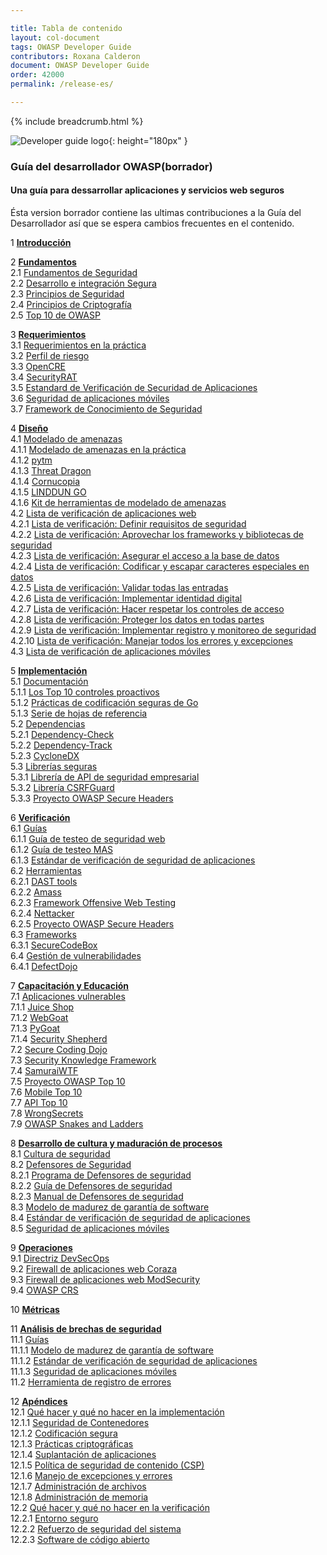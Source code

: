 ```yaml
---

title: Tabla de contenido
layout: col-document
tags: OWASP Developer Guide
contributors: Roxana Calderon
document: OWASP Developer Guide
order: 42000
permalink: /release-es/

---
```


{% include breadcrumb.html %}

![Developer guide logo](../assets/images/dg_logo.png "OWASP Developer Guide"){: height="180px" }

### Guía del desarrollador OWASP(borrador)

#### Una guía para dessarrollar aplicaciones y servicios web seguros

Ésta version borrador contiene las ultimas contribuciones a la Guía del Desarrollador así que se espera cambios frecuentes en el contenido.

1 **[Introducción](03-introduction.md)**

2 **[Fundamentos](04-foundations/toc.md)**  
2.1 [Fundamentos de Seguridad](04-foundations/01-security-fundamentals.md)  
2.2 [Desarrollo e integración Segura](04-foundations/02-secure-development.md)  
2.3 [Principios de Seguridad](04-foundations/03-security-principles.md)  
2.4 [Principios de Criptografía](04-foundations/04-crypto-principles.md)  
2.5 [Top 10 de OWASP](04-foundations/05-top-ten.md)  

3 **[Requerimientos](05-requirements/toc.md)**  
3.1 [Requerimientos en la práctica](05-requirements/01-requirements.md)  
3.2 [Perfil de riesgo](05-requirements/02-risk.md)  
3.3 [OpenCRE](05-requirements/03-int-stand.md)  
3.4 [SecurityRAT](05-requirements/04-security-rat.md)  
3.5 [Estandard de Verificación de Securidad de Aplicaciones](05-requirements/05-asvs.md)  
3.6 [Seguridad de aplicaciones móviles](05-requirements/06-mas.md)  
3.7 [Framework de Conocimiento de Seguridad](05-requirements/07-skf.md)  

4 **[Diseño](06-design/toc.md)**  
4.1 [Modelado de amenazas](06-design/01-threat-modeling/toc.md)  
4.1.1 [Modelado de amenazas en la práctica](06-design/01-threat-modeling/01-threat-modeling.md)  
4.1.2 [pytm](06-design/01-threat-modeling/02-pytm.md)  
4.1.3 [Threat Dragon](06-design/01-threat-modeling/03-threat-dragon.md)  
4.1.4 [Cornucopia](06-design/01-threat-modeling/04-cornucopia.md)  
4.1.5 [LINDDUN GO](06-design/01-threat-modeling/05-linddun-go.md)  
4.1.6 [Kit de herramientas de modelado de amenazas](06-design/01-threat-modeling/06-toolkit.md)  
4.2 [ Lista de verificación de aplicaciones web](06-design/02-web-app-checklist/toc.md)  
4.2.1 [Lista de verificación: Definir requisitos de seguridad](06-design/02-web-app-checklist/01-define-security-requirements.md)  
4.2.2 [Lista de verificación: Aprovechar los frameworks y bibliotecas de seguridad](06-design/02-web-app-checklist/02-frameworks-libraries.md)  
4.2.3 [Lista de verificación: Asegurar el acceso a la base de datos](06-design/02-web-app-checklist/03-secure-database-access.md)  
4.2.4 [Lista de verificación: Codificar y escapar caracteres especiales en datos](06-design/02-web-app-checklist/04-encode-escape-data.md)  
4.2.5 [Lista de verificación: Validar todas las entradas](06-design/02-web-app-checklist/05-validate-inputs.md)  
4.2.6 [Lista de verificación: Implementar identidad digital](06-design/02-web-app-checklist/06-digital-identity.md)  
4.2.7 [Lista de verificación: Hacer respetar los controles de acceso](06-design/02-web-app-checklist/07-access-controls.md)  
4.2.8 [Lista de verificación: Proteger los datos en todas partes](06-design/02-web-app-checklist/08-protect-data.md)  
4.2.9 [Lista de verificación: Implementar registro y monitoreo de seguridad](06-design/02-web-app-checklist/09-logging-monitoring.md)  
4.2.10 [Lista de verificación: Manejar todos los errores y excepciones](06-design/02-web-app-checklist/10-handle-errors-exceptions.md)  
4.3 [Lista de verificación de aplicaciones móviles](06-design/03-mas-checklist.md)  

5 **[Implementación](07-implementation/toc.md)**  
5.1 [Documentación](07-implementation/01-documentation/toc.md)  
5.1.1 [Los Top 10 controles proactivos](07-implementation/01-documentation/01-proactive-controls.md)  
5.1.2 [Prácticas de codificación seguras de Go](07-implementation/01-documentation/02-go-scp.md)  
5.1.3 [Serie de hojas de referencia](07-implementation/01-documentation/03-cheatsheets.md)  
5.2 [Dependencias](07-implementation/02-dependencies/toc.md)  
5.2.1 [Dependency-Check](07-implementation/02-dependencies/01-dependency-check.md)  
5.2.2 [Dependency-Track](07-implementation/02-dependencies/02-dependency-track.md)  
5.2.3 [CycloneDX](07-implementation/02-dependencies/03-cyclonedx.md)  
5.3 [Librerías seguras](07-implementation/03-secure-libraries/toc.md)  
5.3.1 [Librería de API de seguridad empresarial](07-implementation/03-secure-libraries/01-esapi.md)  
5.3.2 [Librería CSRFGuard](07-implementation/03-secure-libraries/02-csrf-guard.md)  
5.3.3 [Proyecto OWASP Secure Headers](07-implementation/03-secure-libraries/03-secure-headers.md)  

6 **[Verificación](08-verification/toc.md)**  
6.1 [Guías](08-verification/01-guides/toc.md)  
6.1.1 [Guía de testeo de seguridad web](08-verification/01-guides/01-wstg.md)  
6.1.2 [Guía de testeo MAS](08-verification/01-guides/02-mastg.md)  
6.1.3 [Estándar de verificación de seguridad de aplicaciones](08-verification/01-guides/03-asvs.md)  
6.2 [Herramientas](08-verification/02-tools/toc.md)  
6.2.1 [DAST tools](08-verification/02-tools/01-dast.md)  
6.2.2 [Amass](08-verification/02-tools/02-amass.md)  
6.2.3 [Framework Offensive Web Testing](08-verification/02-tools/03-owtf.md)  
6.2.4 [Nettacker](08-verification/02-tools/04-nettacker.md)  
6.2.5 [Proyecto OWASP Secure Headers](08-verification/02-tools/05-secure-headers.md)  
6.3 [Frameworks](08-verification/03-frameworks/toc.md)  
6.3.1 [SecureCodeBox](08-verification/03-frameworks/01-secure-codebox.md)  
6.4 [Gestión de vulnerabilidades](08-verification/04-vulnerability-management/toc.md)  
6.4.1 [DefectDojo](08-verification/04-vulnerability-management/01-defectdojo.md)  

7 **[Capacitación y Educación](09-training-education/toc.md)**  
7.1 [Aplicaciones vulnerables](09-training-education/01-vulnerable-apps/toc.md)  
7.1.1 [Juice Shop](09-training-education/01-vulnerable-apps/01-juice-shop.md)  
7.1.2 [WebGoat](09-training-education/01-vulnerable-apps/02-webgoat.md)  
7.1.3 [PyGoat](09-training-education/01-vulnerable-apps/03-pygoat.md)  
7.1.4 [Security Shepherd](09-training-education/01-vulnerable-apps/04-security-shepherd.md)  
7.2 [Secure Coding Dojo](09-training-education/02-secure-coding-dojo.md)  
7.3 [Security Knowledge Framework](09-training-education/03-skf.md)  
7.4 [SamuraiWTF](09-training-education/04-samurai-wtf.md)  
7.5 [Proyecto OWASP Top 10](09-training-education/05-top-ten.md)  
7.6 [Mobile Top 10](09-training-education/06-mobile-top-ten.md)  
7.7 [API Top 10](09-training-education/07-api-top-ten.md)  
7.8 [WrongSecrets](09-training-education/08-wrongsecrets.md)  
7.9 [OWASP Snakes and Ladders](09-training-education/09-snakes-ladders.md)  

8 **[Desarrollo de cultura y maduración de procesos](10-culture-process/toc.md)**  
8.1 [Cultura de seguridad](10-culture-process/01-security-culture.md)  
8.2 [Defensores de Seguridad](10-culture-process/02-security-champions/toc.md)  
8.2.1 [Programa de Defensores de seguridad](10-culture-process/02-security-champions/01-security-champions-program.md)  
8.2.2 [Guía de Defensores de seguridad](10-culture-process/02-security-champions/02-security-champions-guide.md)  
8.2.3 [Manual de Defensores de seguridad](10-culture-process/02-security-champions/03-security-champions-playbook.md)  
8.3 [Modelo de madurez de garantía de software](10-culture-process/03-samm.md)  
8.4 [Estándar de verificación de seguridad de aplicaciones](10-culture-process/04-asvs.md)  
8.5 [Seguridad de aplicaciones móviles](10-culture-process/05-mas.md)  

9 **[Operaciones](11-operations/toc.md)**  
9.1 [Directriz DevSecOps](11-operations/01-devsecops.md)  
9.2 [Firewall de aplicaciones web Coraza](11-operations/02-coraza.md)  
9.3 [Firewall de aplicaciones web ModSecurity](11-operations/03-modsecurity.md)  
9.4 [OWASP CRS](11-operations/04-crs.md)  

10 **[Métricas](12-metrics/toc.md)**  

11 **[Análisis de brechas de seguridad](13-security-gap-analysis/01-guides/toc.md)**  
11.1 [Guías](13-security-gap-analysis/01-guides/toc.md)  
11.1.1 [Modelo de madurez de garantía de software](13-security-gap-analysis/01-guides/01-samm.md)  
11.1.2 [Estándar de verificación de seguridad de aplicaciones](13-security-gap-analysis/01-guides/02-asvs.md)  
11.1.3 [Seguridad de aplicaciones móviles](13-security-gap-analysis/01-guides/03-mas.md)  
11.2 [Herramienta de registro de errores](13-security-gap-analysis/02-blt.md)  

12 **[Apéndices](14-appendices/toc.md)**  
12.1 [Qué hacer y qué no hacer en la implementación](14-appendices/01-implementation-dos-donts/toc.md)  
12.1.1 [Seguridad de Contenedores](14-appendices/01-implementation-dos-donts/01-container-security.md)  
12.1.2 [Codificación segura](14-appendices/01-implementation-dos-donts/02-secure-coding.md)  
12.1.3 [Prácticas criptográficas](14-appendices/01-implementation-dos-donts/03-cryptographic-practices.md)  
12.1.4 [Suplantación de aplicaciones](14-appendices/01-implementation-dos-donts/04-application-spoofing.md)  
12.1.5 [Política de seguridad de contenido (CSP)](14-appendices/01-implementation-dos-donts/05-content-security-policy.md)  
12.1.6 [Manejo de excepciones y errores](14-appendices/01-implementation-dos-donts/06-exception-error-handling.md)  
12.1.7 [Administración de archivos](14-appendices/01-implementation-dos-donts/07-file-management.md)  
12.1.8 [Administración de memoria](14-appendices/01-implementation-dos-donts/08-memory-management.md)  
12.2 [Qué hacer y qué no hacer en la verificación](14-appendices/02-verification-dos-donts/toc.md)  
12.2.1 [Entorno seguro](14-appendices/02-verification-dos-donts/01-secure-environment.md)  
12.2.2 [Refuerzo de seguridad del sistema](14-appendices/02-verification-dos-donts/02-system-hardening.md)  
12.2.3 [Software de código abierto](14-appendices/02-verification-dos-donts/03-open-source-software.md)  
